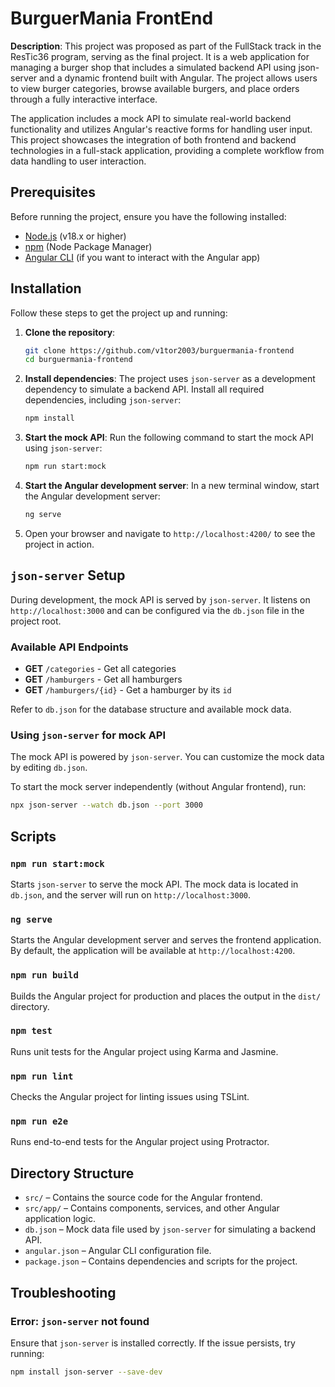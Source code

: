 # BurguerMania FrontEnd

**Description**: This project was proposed as part of the FullStack track in the ResTic36 program, serving as the final project. It is a web application for managing a burger shop that includes a simulated backend API using json-server and a dynamic frontend built with Angular. The project allows users to view burger categories, browse available burgers, and place orders through a fully interactive interface.

The application includes a mock API to simulate real-world backend functionality and utilizes Angular's reactive forms for handling user input. This project showcases the integration of both frontend and backend technologies in a full-stack application, providing a complete workflow from data handling to user interaction.
## Prerequisites

Before running the project, ensure you have the following installed:

- [Node.js](https://nodejs.org/) (v18.x or higher)
- [npm](https://www.npmjs.com/get-npm) (Node Package Manager)
- [Angular CLI](https://angular.io/cli) (if you want to interact with the Angular app)

## Installation

Follow these steps to get the project up and running:

1. **Clone the repository**:
   ```bash
   git clone https://github.com/v1tor2003/burguermania-frontend
   cd burguermania-frontend
   ```

2. **Install dependencies**:
   The project uses `json-server` as a development dependency to simulate a backend API.
   Install all required dependencies, including `json-server`:
   ```bash
   npm install
   ```

3. **Start the mock API**:
   Run the following command to start the mock API using `json-server`:
   ```bash
   npm run start:mock
   ```

4. **Start the Angular development server**:
   In a new terminal window, start the Angular development server:
   ```bash
   ng serve
   ```

5. Open your browser and navigate to `http://localhost:4200/` to see the project in action.

## `json-server` Setup

During development, the mock API is served by `json-server`. It listens on `http://localhost:3000` and can be configured via the `db.json` file in the project root.

### Available API Endpoints

- **GET** `/categories` - Get all categories
- **GET** `/hamburgers` - Get all hamburgers
- **GET** `/hamburgers/{id}` - Get a hamburger by its `id`

Refer to `db.json` for the database structure and available mock data.

### Using `json-server` for mock API

The mock API is powered by `json-server`. You can customize the mock data by editing `db.json`.

To start the mock server independently (without Angular frontend), run:
```bash
npx json-server --watch db.json --port 3000
```

## Scripts

### `npm run start:mock`

Starts `json-server` to serve the mock API. The mock data is located in `db.json`, and the server will run on `http://localhost:3000`.

### `ng serve`

Starts the Angular development server and serves the frontend application. By default, the application will be available at `http://localhost:4200`.

### `npm run build`

Builds the Angular project for production and places the output in the `dist/` directory.

### `npm test`

Runs unit tests for the Angular project using Karma and Jasmine.

### `npm run lint`

Checks the Angular project for linting issues using TSLint.

### `npm run e2e`

Runs end-to-end tests for the Angular project using Protractor.

## Directory Structure

- `src/` – Contains the source code for the Angular frontend.
- `src/app/` – Contains components, services, and other Angular application logic.
- `db.json` – Mock data file used by `json-server` for simulating a backend API.
- `angular.json` – Angular CLI configuration file.
- `package.json` – Contains dependencies and scripts for the project.

## Troubleshooting

### Error: `json-server` not found

Ensure that `json-server` is installed correctly. If the issue persists, try running:
```bash
npm install json-server --save-dev
```

